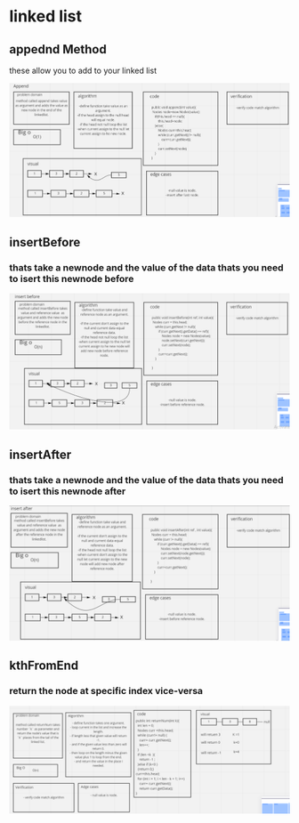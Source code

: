 
# linked list 
## appednd Method 
these allow you to add to your linked list 

![](appendLinkedlist.PNG)


## insertBefore
### thats take a newnode and the value of the data thats you need to isert this newnode before

![](insertBefore.PNG)


## insertAfter
### thats take a newnode and the value of the data thats you need to isert this newnode after

![](insertAfter.PNG)

## kthFromEnd
### return the node at specific index vice-versa
![](returnnum.PNG)
